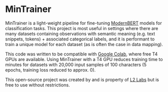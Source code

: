 # MinTrainer

MinTrainer is a light-weight pipeline for fine-tuning [ModernBERT](https://huggingface.co/answerdotai/ModernBERT-base) models for classification tasks. This project is most useful in settings where there are many datasets containing observations with semantic meaning (e.g. text snippets, tokens) + associated categorical labels, and it is performant to train a unique model for each dataset (as is often the case in data mapping).

This code was written to be compatible with [Google Colab](https://colab.research.google.com/), where free T4 GPUs are available. Using MinTrainer with a T4 GPU reduces training time to minutes for datasets with 20,000 input samples of 100 characters (5 epochs, training loss reduced to approx. 0).

This open-source project was created by and is property of [L2 Labs](https://l2labs.ai/) but is free to use without restrictions.
